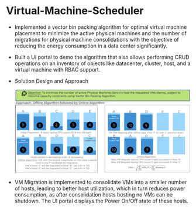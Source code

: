# Virtual-Machine-Scheduler

- Implemented a vector bin packing algorithm for optimal virtual machine placement to minimize the active physical machines and the number of migrations for physical machine consolidations with the objective of reducing the energy consumption in a data center significantly.
- Built a UI portal to demo the algorithm that also allows performing CRUD operations on an inventory of objects like datacenter, cluster, host, and a virtual machine with RBAC support.
- Solution Design and Approach

  ![scheduler-logic](https://github.com/yadavpa1/Virtual-Machine-Scheduler/blob/47debddd5aff5e579fe3bfdca15aceacd1ef30f6/scheduler_logic.png)
  
- VM Migration is implemented to consolidate VMs into a smaller number of hosts, leading to better host utilization, which in turn reduces power consumption, as after consolidation hosts hosting no VMs can be shutdown. The UI portal displays the Power On/Off state of these hosts.

